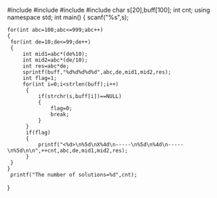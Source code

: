 #include <iostream>
#include <cstdio>
#include <cstdlib>
#include <cstring>
char s[20],buff[100];
int cnt;
using namespace std;
int main()
{
    scanf("%s",s);
	
	for(int abc=100;abc<=999;abc++)
	{
	 for(int de=10;de<=99;de++)
	 {
	     int mid1=abc*(de%10);
	     int mid2=abc*(de/10);
	     int res=abc*de;
	     sprintf(buff,"%d%d%d%d%d",abc,de,mid1,mid2,res);
	     int flag=1;
	     for(int i=0;i<strlen(buff);i++)
	      {
	          if(strchr(s,buff[i])==NULL)
	          {
	              flag=0;
	              break;
	          }
	      }
	      if(flag) 
	      {
	          printf("<%d>\n%5d\nX%4d\n-----\n%5d\n%4d\n-----\n%5d\n\n",++cnt,abc,de,mid1,mid2,res);
	      }
	 }
	}
	 printf("The number of solutions=%d",cnt);
}